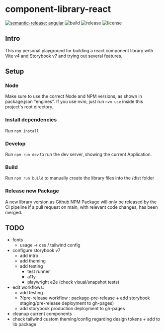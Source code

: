 # component-library-react
[![semantic-release: angular](https://img.shields.io/badge/semantic--release-angular-e10079?logo=semantic-release)](https://github.com/semantic-release/semantic-release)
![build](https://github.com/byjs-dev/component-library-react/actions/workflows/build-release-package.yml/badge.svg)
![release](https://img.shields.io/github/v/release/byjs-dev/component-library-react)
![license](https://img.shields.io/github/license/byjs-dev/component-library-react)

## Intro
This my personal playground for building a react component library with Vite v4 and Storybook v7 and trying out several features.

## Setup
### Node
Make sure to use the correct Node and NPM versions, as shown in package.json "engines".
If you use nvm, just run ```nvm use``` inside this project's root directory.

### Install dependencies
Run ```npm install```

### Develop
Run ```npm run dev``` to run the dev server, showing the current Application.

### Build
Run ```npm run build``` to manually create the library files into the /dist folder

### Release new Package
A new library version as Github NPM Package will only be released by the CI pipeline if a pull request on main, with relevant code changes, has been merged.

## TODO
* fonts
  * usage -> css / tailwind config
* configure storybook v7
  * add intro
  * add theming
  * add testing
    * test runner 
    * a11y
    * playwright e2e (check visual/snapshot tests)
* edit workflows:
    * add testing
    * ?(pre-release workflow : package-pre-release + add storybook staging/pre-release deployment to gh-pages)
    * add storybook production deployment to gh-pages
* cleanup current components
* check tailwind custom theming/config regarding design tokens + add to lib package
